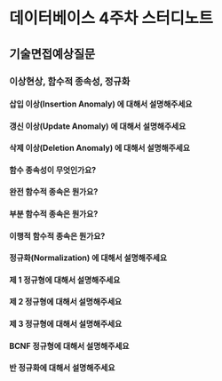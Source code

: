# 데이터베이스 4주차 스터디노트



## 기술면접예상질문

### 이상현상, 함수적 종속성, 정규화

#### 삽입 이상(Insertion Anomaly) 에 대해서 설명해주세요

#### 갱신 이상(Update Anomaly) 에 대해서 설명해주세요

#### 삭제 이상(Deletion Anomaly) 에 대해서 설명해주세요

#### 함수 종속성이 무엇인가요?

#### 완전 함수적 종속은 뭔가요?

#### 부분 함수적 종속은 뭔가요?

#### 이행적 함수적 종속은 뭔가요?

#### 정규화(Normalization) 에 대해서 설명해주세요

#### 제 1 정규형에 대해서 설명해주세요

#### 제 2 정규형에 대해서 설명해주세요

#### 제 3 정규형에 대해서 설명해주세요

#### BCNF 정규형에 대해서 설명해주세요

#### 반 정규화에 대해서 설명해주세요

